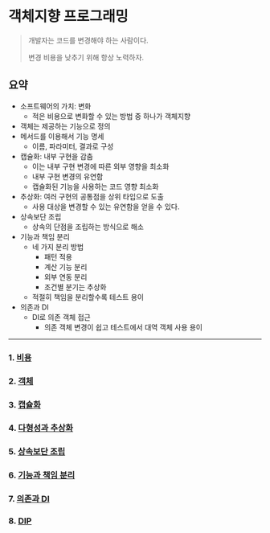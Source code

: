 # 객체지향 프로그래밍

> 개발자는 코드를 변경해야 하는 사람이다.
>
> 변경 비용을 낮추기 위해 항상 노력하자.

## 요약

- 소프트웨어의 가치: 변화
  - 적은 비용으로 변화할 수 있는 방법 중 하나가 객체지향
- 객체는 제공하는 기능으로 정의
- 메서드를 이용해서 기능 명세
  - 이름, 파라미터, 결과로 구성
- 캡슐화: 내부 구현을 감춤
  - 이는 내부 구현 변경에 따른 외부 영향을 최소화
  - 내부 구현 변경의 유연함
  - 캡슐화된 기능을 사용하는 코드 영향 최소화
- 추상화: 여러 구현의 공통점을 상위 타입으로 도출
  - 사용 대상을 변경할 수 있는 유연함을 얻을 수 있다.
- 상속보단 조립
  - 상속의 단점을 조립하는 방식으로 해소
- 기능과 책임 분리
  - 네 가지 분리 방법
    - 패턴 적용
    - 계산 기능 분리
    - 외부 연동 분리
    - 조건별 분기는 추상화
  - 적절히 책임을 분리할수록 테스트 용이
- 의존과 DI
  - DI로 의존 객체 접근
    - 의존 객체 변경이 쉽고 테스트에서 대역 객체 사용 용이

--- 

### 1. [비용](./cost.md)

### 2. [객체](./object.md)

### 3. [캡슐화](./encapsulation.md)

### 4. [다형성과 추상화](./polymorphism-and-abstraction.md)

### 5. [상속보단 조립](./composition-over-inheritance.md)

### 6. [기능과 책임 분리](./separation-responsibilities.md)

### 7. [의존과 DI](./dependency-and-DI.md)

### 8. [DIP](./DIP.md)
